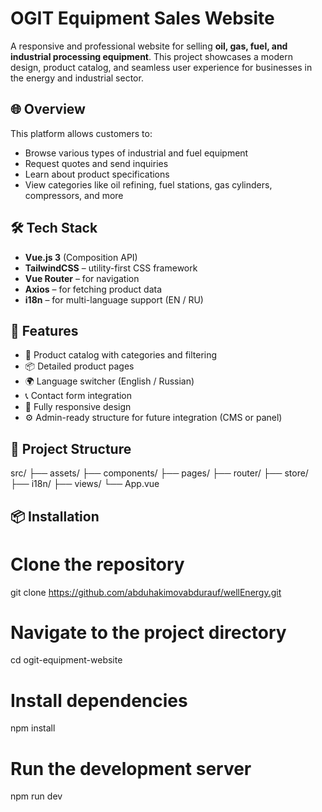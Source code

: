 # OGIT Equipment Sales Website

A responsive and professional website for selling **oil, gas, fuel, and industrial processing equipment**. This project showcases a modern design, product catalog, and seamless user experience for businesses in the energy and industrial sector.


## 🌐 Overview

This platform allows customers to:

- Browse various types of industrial and fuel equipment
- Request quotes and send inquiries
- Learn about product specifications
- View categories like oil refining, fuel stations, gas cylinders, compressors, and more


## 🛠️ Tech Stack

- **Vue.js 3** (Composition API)
- **TailwindCSS** – utility-first CSS framework
- **Vue Router** – for navigation
- **Axios** – for fetching product data
- **i18n** – for multi-language support (EN / RU)


## 🚀 Features

- 🛒 Product catalog with categories and filtering
- 📦 Detailed product pages
- 🌍 Language switcher (English / Russian)
- 📞 Contact form integration
- 📱 Fully responsive design
- ⚙️ Admin-ready structure for future integration (CMS or panel)


## 📁 Project Structure

src/
├── assets/
├── components/
├── pages/
├── router/
├── store/
├── i18n/
├── views/
└── App.vue



## 📦 Installation

# Clone the repository
git clone https://github.com/abduhakimovabdurauf/wellEnergy.git

# Navigate to the project directory
cd ogit-equipment-website

# Install dependencies
npm install

# Run the development server
npm run dev

